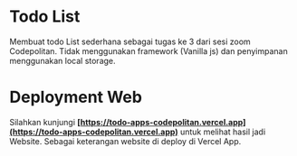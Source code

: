 # Todo List

Membuat todo List sederhana sebagai tugas ke 3 dari sesi zoom Codepolitan. Tidak menggunakan framework (Vanilla js) dan penyimpanan menggunakan local storage.

# Deployment Web

Silahkan kunjungi **[https://todo-apps-codepolitan.vercel.app](https://todo-apps-codepolitan.vercel.app)** untuk melihat hasil jadi Website. Sebagai keterangan website di deploy di Vercel App.
